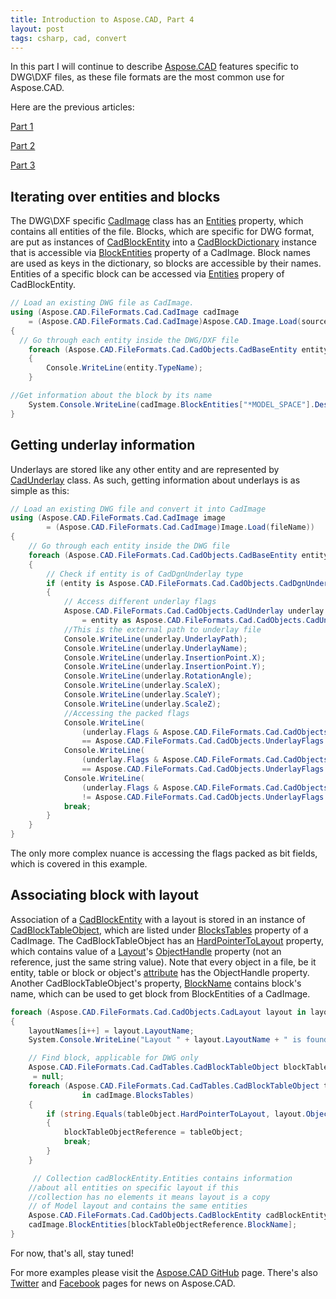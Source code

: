 ```yaml
---
title: Introduction to Aspose.CAD, Part 4
layout: post
tags: csharp, cad, convert
---
```


In this part I will continue to describe <a href="https://products.aspose.com/cad/">Aspose.CAD</a> features specific to DWG\DXF files, as these file formats are the most common use for Aspose.CAD.


Here are the previous articles:

<a href="https://asposecad.github.io/Introduction-to-Aspose.CAD-library/">Part 1</a>

<a href="https://asposecad.github.io/Introduction-to-Aspose.CAD-Part-2/">Part 2</a>

<a href="https://asposecad.github.io/Introduction-to-Aspose.CAD-Part-3">Part 3</a>

## Iterating over entities and blocks
The DWG\DXF specific <a href="https://apireference.aspose.com/net/cad/aspose.cad.fileformats.cad/cadimage">CadImage</a> class has an <a href="https://apireference.aspose.com/net/cad/aspose.cad.fileformats.cad/cadimage/properties/entities">Entities</a> property, which contains all entities of the file. Blocks, which are specific for DWG format, are put as instances of <a href="https://apireference.aspose.com/net/cad/aspose.cad.fileformats.cad.cadobjects/cadblockentity">CadBlockEntity</a> into a <a href="https://apireference.aspose.com/net/cad/aspose.cad.fileformats.cad/cadblockdictionary">CadBlockDictionary</a> instance that is accessible via <a href="https://apireference.aspose.com/net/cad/aspose.cad.fileformats.cad/cadimage/properties/blockentities">BlockEntities</a> property of a CadImage. Block names are used as keys in the dictionary, so blocks are accessible by their names. Entities of a specific block can be accessed via <a href="https://apireference.aspose.com/net/cad/aspose.cad.fileformats.cad.cadobjects/cadblockentity/properties/entities">Entities</a> propery of CadBlockEntity.
```csharp
// Load an existing DWG file as CadImage.
using (Aspose.CAD.FileFormats.Cad.CadImage cadImage 
	= (Aspose.CAD.FileFormats.Cad.CadImage)Aspose.CAD.Image.Load(sourceFilePath))
{
  // Go through each entity inside the DWG/DXF file
    foreach (Aspose.CAD.FileFormats.Cad.CadObjects.CadBaseEntity entity in image.Entities)
    {
        Console.WriteLine(entity.TypeName);
    }

//Get information about the block by its name
    System.Console.WriteLine(cadImage.BlockEntities["*MODEL_SPACE"].Description);
}
```

## Getting underlay information
Underlays are stored like any other entity and are represented by <a href="https://apireference.aspose.com/net/cad/aspose.cad.fileformats.cad.cadobjects/cadunderlay">CadUnderlay</a> class. As such, getting information about underlays is as simple as this:
```csharp
// Load an existing DWG file and convert it into CadImage 
using (Aspose.CAD.FileFormats.Cad.CadImage image 
		= (Aspose.CAD.FileFormats.Cad.CadImage)Image.Load(fileName))
{
    // Go through each entity inside the DWG file
    foreach (Aspose.CAD.FileFormats.Cad.CadObjects.CadBaseEntity entity in image.Entities)
    {
        // Check if entity is of CadDgnUnderlay type
        if (entity is Aspose.CAD.FileFormats.Cad.CadObjects.CadDgnUnderlay)
        {
            // Access different underlay flags 
            Aspose.CAD.FileFormats.Cad.CadObjects.CadUnderlay underlay 
				= entity as Aspose.CAD.FileFormats.Cad.CadObjects.CadUnderlay;
			//This is the external path to underlay file
            Console.WriteLine(underlay.UnderlayPath);
            Console.WriteLine(underlay.UnderlayName);
            Console.WriteLine(underlay.InsertionPoint.X);
            Console.WriteLine(underlay.InsertionPoint.Y);
            Console.WriteLine(underlay.RotationAngle);
            Console.WriteLine(underlay.ScaleX);
            Console.WriteLine(underlay.ScaleY);
            Console.WriteLine(underlay.ScaleZ);
			//Accessing the packed flags
            Console.WriteLine(
				(underlay.Flags & Aspose.CAD.FileFormats.Cad.CadObjects.UnderlayFlags.UnderlayIsOn)
				== Aspose.CAD.FileFormats.Cad.CadObjects.UnderlayFlags.UnderlayIsOn);
            Console.WriteLine(
				(underlay.Flags & Aspose.CAD.FileFormats.Cad.CadObjects.UnderlayFlags.ClippingIsOn)
				== Aspose.CAD.FileFormats.Cad.CadObjects.UnderlayFlags.ClippingIsOn);
            Console.WriteLine(
				(underlay.Flags & Aspose.CAD.FileFormats.Cad.CadObjects.UnderlayFlags.Monochrome)
				!= Aspose.CAD.FileFormats.Cad.CadObjects.UnderlayFlags.Monochrome);
            break;
        }
    }
}
```
The only more complex nuance is accessing the flags packed as bit fields, which is covered in this example.

## Associating block with layout
Association of a <a href="https://apireference.aspose.com/net/cad/aspose.cad.fileformats.cad.cadobjects/cadblockentity">CadBlockEntity</a> with a layout is stored in an instance of <a href="https://apireference.aspose.com/net/cad/aspose.cad.fileformats.cad.cadtables/cadblocktableobject">CadBlockTableObject</a>, which are listed under <a href="https://apireference.aspose.com/net/cad/aspose.cad.fileformats.cad/cadimage/properties/blockstables">BlocksTables</a> property of a CadImage. The CadBlockTableObject has an <a href="https://apireference.aspose.com/net/cad/aspose.cad.fileformats.cad.cadtables/cadblocktableobject/properties/hardpointertolayout">HardPointerToLayout</a> property, which contains value of a <a href="https://apireference.aspose.com/net/cad/aspose.cad.fileformats.cad.cadobjects/cadlayout">Layout</a>'s <a href="https://apireference.aspose.com/net/cad/aspose.cad.fileformats.cad.cadobjects/cadbase/properties/objecthandle">ObjectHandle</a> property (not an reference, just the same string value). Note that every object in a file, be it entity, table or block or object's <a href="https://apireference.aspose.com/net/cad/aspose.cad.fileformats.cad.cadobjects/cadobjectattribute">attribute</a> has the ObjectHandle property. Another CadBlockTableObject's property, <a href="https://apireference.aspose.com/net/cad/aspose.cad.fileformats.cad.cadtables/cadblocktableobject/properties/blockname">BlockName</a> contains block's name, which can be used to get block from BlockEntities of a CadImage.
```csharp
foreach (Aspose.CAD.FileFormats.Cad.CadObjects.CadLayout layout in layouts.Values)
{
    layoutNames[i++] = layout.LayoutName;
    System.Console.WriteLine("Layout " + layout.LayoutName + " is found");

    // Find block, applicable for DWG only
    Aspose.CAD.FileFormats.Cad.CadTables.CadBlockTableObject blockTableObjectReference
     = null;
    foreach (Aspose.CAD.FileFormats.Cad.CadTables.CadBlockTableObject tableObject
				in cadImage.BlocksTables)
    {
        if (string.Equals(tableObject.HardPointerToLayout, layout.ObjectHandle))
        {
            blockTableObjectReference = tableObject;
            break;
        }
    }

     // Collection cadBlockEntity.Entities contains information
	//about all entities on specific layout if this
	//collection has no elements it means layout is a copy
	// of Model layout and contains the same entities
    Aspose.CAD.FileFormats.Cad.CadObjects.CadBlockEntity cadBlockEntity = 
	cadImage.BlockEntities[blockTableObjectReference.BlockName];
}
```


For now, that's all, stay tuned!

For more examples please visit the <a href="https://github.com/aspose-cad">Aspose.CAD GitHub</a> page. There's also <a href="https://twitter.com/Asposecad">Twitter</a> and <a href="https://www.facebook.com/AsposeCAD">Facebook</a> pages for news on Aspose.CAD.
